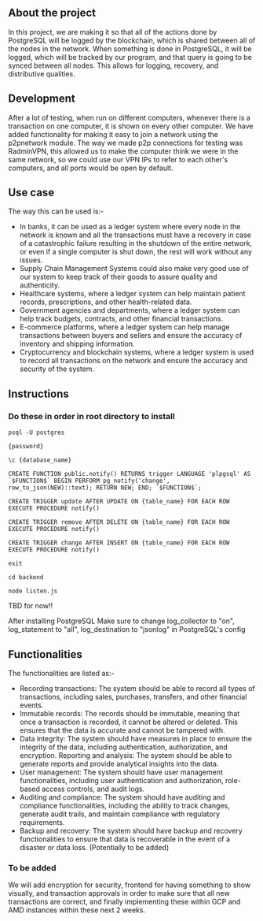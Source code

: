 ## About the project
In this project, we are making it so that all of the actions done by PostgreSQL will be logged by the blockchain, which is shared between all of the nodes in the network. When something is done in PostgreSQL, it will be logged, which will be tracked by our program, and that query is going to be synced between all nodes. This allows for logging, recovery, and distributive qualities.

## Development
After a lot of testing, when run on different computers, whenever there is a transaction on one computer, it is shown on every other computer. We have added functionality for making it easy to join a network using the p2pnetwork module. The way we made p2p connections for testing was RadminVPN, this allowed us to make the computer think we were in the same network, so we could use our VPN IPs to refer to each other's computers, and all ports would be open by default.

## Use case
The way this can be used is:-
* In banks, it can be used as a ledger system where every node in the network is known and all the transactions must have a recovery in case of a catastrophic failure resulting in the shutdown of the entire network, or even if a single computer is shut down, the rest will work without any issues.
* Supply Chain Management Systems could also make very good use of our system to keep track of their goods to assure quality and authenticity.
* Healthcare systems, where a ledger system can help maintain patient records, prescriptions, and other health-related data.
* Government agencies and departments, where a ledger system can help track budgets, contracts, and other financial transactions.
* E-commerce platforms, where a ledger system can help manage transactions between buyers and sellers and ensure the accuracy of inventory and shipping information.
* Cryptocurrency and blockchain systems, where a ledger system is used to record all transactions on the network and ensure the accuracy and security of the system.

## Instructions
### Do these in order in root directory to install

<pre><code>psql -U postgres

{password}

\c {database_name}

CREATE FUNCTION public.notify() RETURNS trigger LANGUAGE 'plpgsql' AS `$FUNCTION$` BEGIN PERFORM pg_notify('change', row_to_json(NEW)::text); RETURN NEW; END; `$FUNCTION$`;

CREATE TRIGGER update AFTER UPDATE ON {table_name} FOR EACH ROW EXECUTE PROCEDURE notify()

CREATE TRIGGER remove AFTER DELETE ON {table_name} FOR EACH ROW EXECUTE PROCEDURE notify()

CREATE TRIGGER change AFTER INSERT ON {table_name} FOR EACH ROW EXECUTE PROCEDURE notify()

exit

cd backend

node listen.js
</code></pre>

TBD for now!!

After installing PostgreSQL
Make sure to change log_collector to "on", log_statement to "all", log_destination to "jsonlog" in PostgreSQL's config

## Functionalities
The functionalities are listed as:-
* Recording transactions: The system should be able to record all types of transactions, including sales, purchases, transfers, and other financial events.
* Immutable records: The records should be immutable, meaning that once a transaction is recorded, it cannot be altered or deleted. This ensures that the data is accurate and cannot be tampered with.
* Data integrity: The system should have measures in place to ensure the integrity of the data, including authentication, authorization, and encryption.
Reporting and analysis: The system should be able to generate reports and provide analytical insights into the data.
* User management: The system should have user management functionalities, including user authentication and authorization, role-based access controls, and audit logs.
* Auditing and compliance: The system should have auditing and compliance functionalities, including the ability to track changes, generate audit trails, and maintain compliance with regulatory requirements.
* Backup and recovery: The system should have backup and recovery functionalities to ensure that data is recoverable in the event of a disaster or data loss. (Potentially to be added)

### To be added
We will add encryption for security, frontend for having something to show visually, and  transaction approvals in order to make sure that all new transactions are correct, and finally implementing these within GCP and AMD instances within these next 2 weeks.
